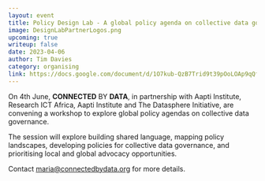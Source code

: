 ```yaml
---
layout: event
title: Policy Design Lab - A global policy agenda on collective data governance
image: DesignLabPartnerLogos.png
upcoming: true
writeup: false
date: 2023-04-06
author: Tim Davies
category: organising
link: https://docs.google.com/document/d/1O7kub-QzB7Trid9t39pOoLOAp9qQfeVNHDavhMyJADs/edit
---
```


On 4th June, **CONNECTED** BY **DATA**, in partnership with Aapti Institute, Research ICT Africa, Aapti Institute and The Datasphere Initiative, are convening a workshop to explore global policy agendas on collective data governance. 

The session will explore building shared language, mapping policy landscapes, developing policies for collective data governance, and prioritising local and global advocacy opportunities. 

Contact [maria@connectedbydata.org](mailto:maria@connectedbydata.org) for more details. 


